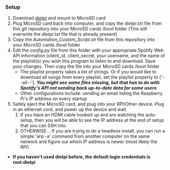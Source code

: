 ### Setup

1.  Download [dietpi](https://dietpi.com) and mount to MicroSD card
2.  Plug MicroSD card back into computer, and copy the *dietpi.txt* file from this git repository into your MicroSD cards /boot folder (This will overwrite the *dietpi.txt* file that is already present)
3.  Copy the *Automation_Custom_Script.sh* file from this repository into your MicroSD cards /boot folder
4.  Edit the *config.py* file from this folder with your appropriate Spotify Web API information (client_id, client_secret, your username, and the name of the playlist(s) you wish this program to listen to and download. Save your changes. Then copy the file into your MicroSD cards /boot folder
    * The playlist property takes a list of strings. Or if you would like to download all songs from every playlist, set the playlist property to ['--all--']. **_You might see some files missing, but that has to do with Spotify's API not sending back up-to-date data for some users_**
    * Other configurations include: sending an email listing the Raspberry Pi's IP address on every startup
5.  Safely eject the MicroSD card, and plug into your RPI/Other device. Plug in an ethernet cord, and power up the device and wait.
    1.  If you have an HDMI cable hooked up and are watching the auto-setup, then you will be able to see the IP address at the end of setup that you can SSH into.
    2.  OTHERWISE... If you are trying to do a headless install, you can run a simple 'arp -a' command from another computer on the same network and figure out which IP address is newer (most likely the RPI)

* **If you haven't used dietpi before, the default login credentials is root:dietpi**
